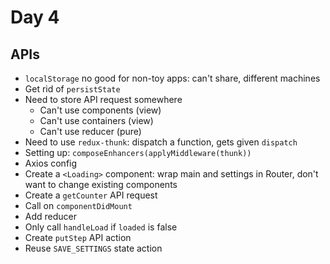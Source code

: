 # Day 4

## APIs
- `localStorage` no good for non-toy apps: can't share, different machines
- Get rid of `persistState`
- Need to store API request somewhere
    - Can't use components (view)
    - Can't use containers (view)
    - Can't use reducer (pure)
- Need to use `redux-thunk`: dispatch a function, gets given `dispatch`
- Setting up: `composeEnhancers(applyMiddleware(thunk))`
- Axios config
- Create a `<Loading>` component: wrap main and settings in Router, don't want to change existing components
- Create a `getCounter` API request
- Call on `componentDidMount`
- Add reducer
- Only call `handleLoad` if `loaded` is false
- Create `putStep` API action
- Reuse `SAVE_SETTINGS` state action
